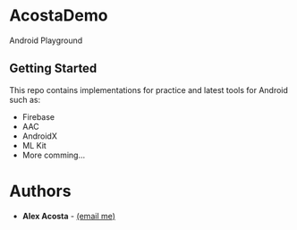 # AcostaDemo
Android Playground

## Getting Started
This repo contains implementations for practice and latest tools for Android such as:
* Firebase
* AAC
* AndroidX
* ML Kit
* More comming...
# Authors
* **Alex Acosta** - [(email me)](mailto:checoalejandro@gmail.com)
